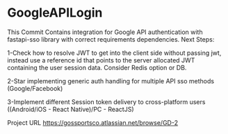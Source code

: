 # GoogleAPILogin

This Commit Contains integration for Google API authentication with fastapi-sso library with correct requirements dependencies.
Next Steps:

1-Check how to resolve JWT to get into the client side without passing jwt, instead use a reference id that points to the server allocated JWT containing the user session data. Consider Redis option or DB.

2-Star implementing generic auth handling for multiple API sso methods (Google/Facebook)

3-Implement different Session token delivery to cross-platform users ((Android/iOS - React Native)/PC - ReactJS)

Project URL https://gossportsco.atlassian.net/browse/GD-2
